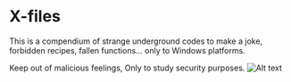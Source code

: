 # X-files
This is a compendium of strange underground codes to make a joke, forbidden recipes, fallen functions... only to Windows platforms.

Keep out of malicious feelings, Only to study security purposes.
![Alt text](https://github.com/CoolerVoid/X_files/blob/master/docs/img/XFiles.png)


